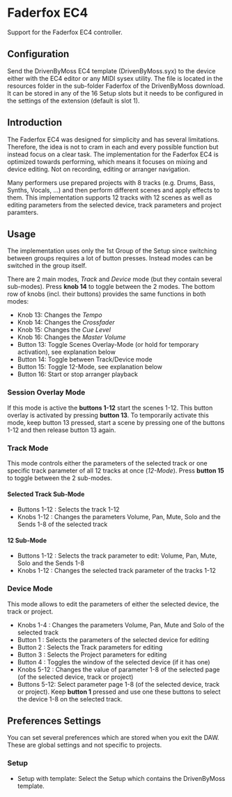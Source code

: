 # Faderfox EC4

Support for the Faderfox EC4 controller.

## Configuration

Send the DrivenByMoss EC4 template (DrivenByMoss.syx) to the device either with the EC4 editor or any MIDI sysex utility. The file is located in the resources folder in the sub-folder Faderfox of the DrivenByMoss download. It can be stored in any of the 16 Setup slots but it needs to be configured in the settings of the extension (default is slot 1). 

## Introduction

The Faderfox EC4 was designed for simplicity and has several limitations. Therefore, the idea is not to cram in each and every possible function but instead focus on a clear task. The implementation for the Faderfox EC4 is optimized towards performing, which means it focuses on mixing and device editing. Not on recording, editing or arranger navigation.

Many performers use prepared projects with 8 tracks (e.g. Drums, Bass, Synths, Vocals, ...) and then perform different scenes and apply effects to them. This implementation supports 12 tracks with 12 scenes as well as editing parameters from the selected device, track parameters and project paramters.

## Usage

The implementation uses only the 1st Group of the Setup since switching between groups requires a lot of button presses. Instead modes can be switched in the group itself.

There are 2 main modes, *Track* and *Device* mode (but they contain several sub-modes). Press **knob 14** to toggle between the 2 modes.
The bottom row of knobs (incl. their buttons) provides the same functions in both modes:

* Knob 13: Changes the *Tempo*
* Knob 14: Changes the *Crossfader*
* Knob 15: Changes the *Cue Level*
* Knob 16: Changes the *Master Volume*
* Button 13: Toggle Scenes Overlay-Mode (or hold for temporary activation), see explanation below
* Button 14: Toggle between Track/Device mode
* Button 15: Toggle 12-Mode, see explanation below
* Button 16: Start or stop arranger playback

### Session Overlay Mode

If this mode is active the **buttons 1-12** start the scenes 1-12. This button overlay is activated by pressing **button 13**. To temporarily activate this mode, keep button 13 pressed, start a scene by pressing one of the buttons 1-12 and then release button 13 again.

### Track Mode

This mode controls either the parameters of the selected track or one specific track parameter of all 12 tracks at once (*12-Mode*). Press **button 15** to toggle between the 2 sub-modes.

#### Selected Track Sub-Mode

* Buttons 1-12 : Selects the track 1-12
* Knobs 1-12   : Changes the parameters Volume, Pan, Mute, Solo and the Sends 1-8 of the selected track

#### 12 Sub-Mode

* Buttons 1-12 : Selects the track parameter to edit: Volume, Pan, Mute, Solo and the Sends 1-8
* Knobs 1-12   : Changes the selected track parameter of the tracks 1-12

### Device Mode

This mode allows to edit the parameters of either the selected device, the track or project. 

* Knobs 1-4   : Changes the parameters Volume, Pan, Mute and Solo of the selected track
* Button 1    : Selects the parameters of the selected device for editing
* Button 2    : Selects the Track parameters for editing
* Button 3    : Selects the Project parameters for editing
* Button 4    : Toggles the window of the selected device (if it has one)
* Knobs 5-12  : Changes the value of parameter 1-8 of the selected page (of the selected device, track or project)
* Buttons 5-12: Select parameter page 1-8 (of the selected device, track or project). Keep **button 1** pressed and use one these buttons to select the device 1-8 on the selected track.

## Preferences Settings

You can set several preferences which are stored when you exit the DAW. These are global settings and not specific to projects.

### Setup

* Setup with template: Select the Setup which contains the DrivenByMoss template.

<div style="page-break-after: always; visibility: hidden"> 
\pagebreak 
</div>
